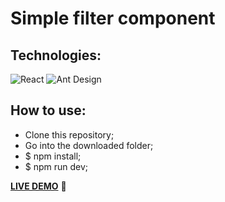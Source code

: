 # Simple filter component

## Technologies:

![React](https://img.shields.io/badge/React-61DAFB.svg?style=for-the-badge&logo=React&logoColor=black)
![Ant Design](https://img.shields.io/badge/Ant%20Design-0170FE.svg?style=for-the-badge&logo=Ant-Design&logoColor=white)

## How to use:
 - Clone this repository;
 - Go into the downloaded folder;
 - $ npm install;
 - $ npm run dev;

[**LIVE DEMO**](https://lovely-panda-764ba7.netlify.app/) :eyes:
